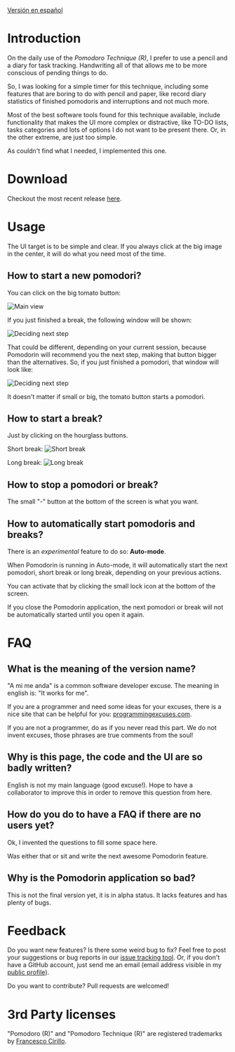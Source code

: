 [Versión en español](README_es.md)

# Introduction

On the daily use of the *Pomodoro Technique (R)*, I prefer to use a pencil and a diary for task tracking. Handwriting all of that allows me to be more conscious of pending things to do.

So, I was looking for a simple timer for this technique, including some features that are boring to do with pencil and paper, like record diary statistics of finished pomodoris and interruptions and not much more.

Most of the best software tools found for this technique available, include functionality that makes the UI more complex or distractive, like TO-DO lists, tasks categories and lots of options I do not want to be present there. Or, in the other extreme, are just too simple.

As couldn't find what I needed, I implemented this one.



# Download

Checkout the most recent release [here](https://github.com/mmazzei/Pomodorin/releases).



# Usage

The UI target is to be simple and clear. If you always click at the big image in the center, it will do what you need most of the time.


## How to start a new pomodori?

You can click on the big tomato button:

  ![Main view](readmeAssets/mainScreen.png)

If you just finished a break, the following window will be shown:

![Deciding next step](readmeAssets/decideWhatIsNext_tomato.png)

That could be different, depending on your current session, because Pomodorin will recommend you the next step, making that button bigger than the alternatives. So, if you just finished a pomodori, that window will look like:

![Deciding next step](readmeAssets/decideWhatIsNext_shortBreak.png)

It doesn't matter if small or big, the tomato button starts a pomodori.


## How to start a break?

Just by clicking on the hourglass buttons.

Short break:
![Short break](readmeAssets/half_hourglass.png)

Long break:
![Long break](readmeAssets/full_hourglass.png)


## How to stop a pomodori or break?

The small "-" button at the bottom of the screen is what you want.


## How to automatically start pomodoris and breaks?

There is an *experimental* feature to do so: **Auto-mode**.

When Pomodorin is running in Auto-mode, it will automatically start the next pomodori, short break or long break, depending on your previous actions.

You can activate that by clicking the small lock icon at the bottom of the screen.

If you close the Pomodorin application, the next pomodori or break will not be automatically started until you open it again.


# FAQ

## What is the meaning of the version name?

"A mi me anda" is a common software developer excuse. The meaning in english is: "It works for me".

If you are a programmer and need some ideas for your excuses, there is a nice site that can be helpful for you: [programmingexcuses.com](http://programmingexcuses.com).

If you are not a programmer, do as if you never read this part. We do not invent excuses, those phrases are true comments from the soul!


## Why is this page, the code and the UI are so badly written?

English is not my main language (good excuse!). Hope to have a collaborator to improve this in order to remove this question from here.


## How do you do to have a FAQ if there are no users yet?

Ok, I invented the questions to fill some space here.

Was either that or sit and write the next awesome Pomodorin feature.


## Why is the Pomodorin application so bad?

This is not the final version yet, it is in alpha status. It lacks features and has plenty of bugs.



# Feedback

Do you want new features? Is there some weird bug to fix? Feel free to post your suggestions or bug reports in our [issue tracking tool](https://github.com/mmazzei/Pomodorin/issues). Or, if you don't have a GitHub account, just send me an email (email address visible in my [public profile](https://github.com/mmazzei)).

Do you want to contribute? Pull requests are welcomed!



# 3rd Party licenses

"Pomodoro (R)" and "Pomodoro Technique (R)" are registered trademarks by [Francesco Cirillo](http://pomodorotechnique.com).
